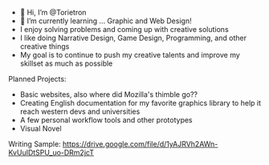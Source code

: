 - 👋 Hi, I’m @Torietron
- 🌱 I’m currently learning ...  Graphic and Web Design!
- I enjoy solving problems and coming up with creative solutions
- I like doing Narrative Design, Game Design, Programming, and other creative things
- My goal is to continue to push my creative talents and improve my skillset as much as possible

Planned Projects:
- Basic websites, also where did Mozilla's thimble go??
- Creating English documentation for my favorite graphics library to help it reach western devs and universities
- A few personal workflow tools and other prototypes
- Visual Novel

Writing Sample:
https://drive.google.com/file/d/1yAJRVh2AWn-KvUuIDtSPU_uo-DRm2jcT

<!---
Torietron/Torietron is a ✨ special ✨ repository because its `README.md` (this file) appears on your GitHub profile.
You can click the Preview link to take a look at your changes.
--->
